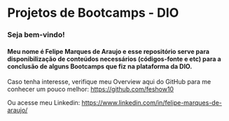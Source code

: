 # Projetos de Bootcamps - DIO

### Seja bem-vindo!

#### Meu nome é Felipe Marques de Araujo e esse repositório serve para disponibilização de conteúdos necessários (códigos-fonte e etc) para a conclusão de alguns Bootcamps que fiz na plataforma da DIO.

Caso tenha interesse, verifique meu Overview aqui do GitHub para me conhecer um pouco melhor: https://github.com/feshow10

Ou acesse meu Linkedin: https://www.linkedin.com/in/felipe-marques-de-araujo/


